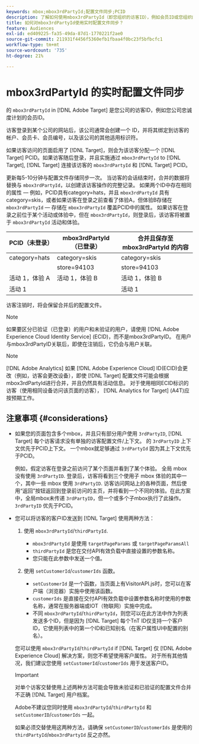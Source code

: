 ```yaml
---
keywords: mbox;mbox3rdPartyId;配置文件同步;PCID
description: 了解如何使用mbox3rdPartyId（即您组织的访客ID），例如会员ID或您组织的忠诚度计划。
title: 如何对mbox3rdPartyId使用实时配置文件同步？
feature: Audiences
exl-id: ed409225-fa35-49da-87d1-1770221f2ae0
source-git-commit: 211931f4456f5360efb1fbaa4f0bc23f5bfbcfc1
workflow-type: tm+mt
source-wordcount: '735'
ht-degree: 21%

---
```


# mbox3rdPartyId 的实时配置文件同步

的 `mbox3rdPartyId` in [!DNL Adobe Target] 是您公司的访客ID，例如您公司忠诚度计划的会员ID。

访客登录到某个公司的网站后，该公司通常会创建一个 ID，并将其绑定到访客的帐户、会员卡、会员编号，以及该公司的其他适用标识符。

如果访客访问的页面启用了 [!DNL Target]，则会为该访客分配一个 [!DNL Target] PCID。如果访客随后登录，并且实施通过 `mbox3rdPartyId` to [!DNL Target], [!DNL Target] 连接该访客的 `mbox3rdPartyId` 和 [!DNL Target] PCID。

更新每5-10分钟与配置文件存储同步一次。 当访客的会话结束时，合并的数据将替换与 `mbox3rdPartyId`，以创建该访客操作的完整记录。 如果两个ID中存在相同的属性 — 例如，PCID具有category=hats，并且 `mbox3rdPartyId` 具有category=skis，或者如果访客在登录之前查看了体验A，但体验B存储在 `mbox3rdPartyId` — 存储在 `mbox3rdPartyId` 覆盖PCID中的属性。 如果访客在登录之前位于某个活动或体验中，但在 `mbox3rdPartyId`，则登录后，该访客将被置于 `mbox3rdPartyId` 活动和体验。

| PCID（未登录） | mbox3rdPartyId（已登录） | 合并且保存至 mbox3rdPartyId 的内容 |
|---|---|---|
| category=hats | category=skis | category=skis |
|  | store=94103 | store=94103 |
| 活动 1，体验 A | 活动 1，体验 B | 活动 1，体验 B |
| 活动 1 |  | 活动 1 |

访客注销时，将会保留合并后的配置文件。

>[!NOTE]
>
>如果要区分已验证（已登录）的用户和未验证的用户，请使用 [!DNL Adobe Experience Cloud Identity Service] (ECID)，而不是mbox3rdPartyID。 在用户与mbox3rdPartyID关联后，即使在注销后，它仍会与用户关联。

>[!NOTE]
>
>[!DNL Adobe Analytics] 如果 [!DNL Adobe Experience Cloud] ID(ECID)会更改（例如，访客会更改设备），即使 [!DNL Target] 配置文件可能会根据mbox3rdPartyId进行合并，并且仍然具有活动信息。 对于使用相同ECID标识的访客（使用相同设备访问该页面的访客）， [!DNL Analytics for Target] (A4T)应按预期工作。

## 注意事项 {#considerations}

* 如果您的页面包含多个mbox，并且只有部分用户使用 `3rdPartyID`, [!DNL Target] 每个访客请求没有单独的访客配置文件/上下文。 的 `3rdPartyID` 上下文优先于PCID上下文。 一个mbox就足够通过 `3rdPartyId` 因为其上下文优先于PCID。

   例如，假定访客在登录之前访问了某个页面并看到了某个体验。 全局 mbox 没有使用 `3rdPartyID`. 登录后，访客将看到三个使用子 mbox 体验的其中一个，其中一些 mbox 使用 `3rdPartyID`. 访客访问网站上的各种页面，然后使用“返回”按钮返回到登录前访问的主页，并将看到一个不同的体验。在此方案中，全局mbox未传递 `3rdPartyID`，但一个或多个子mbox执行了此操作。 `3rdPartyID` 优先于PCID。

* 您可以将访客的客户ID发送到 [!DNL Target] 使用两种方法：

   1. 使用 `mbox3rdPartyId`/`thirdPartyId`.

      * `mbox3rdPartyId` 是使用 `targetPageParams` 或 `targetPageParamsAll`
      * `thirdPartyId` 是您在交付API有效负载中直接设置的参数名称。
      * 您只能在此参数中发送一个值。
   1. 使用 `setCustomerId`/`customerIds` 函数。

      * `setCustomerId` 是一个函数，当页面上有VisitorAPI.js时，您可以在客户端（浏览器）实施中使用该函数。
      * `customerIds` 是直接在交付API有效负载中设置参数名称时使用的参数名称，通常在服务器端或IOT（物联网）实施中完成。
      * 不同 `mbox3rdPartyId`/`thirdPartyId`，则您可以在此方法中作为列表发送多个ID，但是因为 [!DNL Target] 每个TnT ID仅支持一个客户ID，它使用列表中的第一个ID和已知别名（在客户属性UI中配置的别名）。

   您可以使用 `mbox3rdPartyId`/`thirdPartyId` if [!DNL Target] 仅 [!DNL Adobe Experience Cloud] 解决方案，则您不希望使用客户属性。 对于所有其他情况，我们建议您使用 `setCustomerId`/`customerIds` 用于发送客户ID。

   >[!IMPORTANT]
   >
   > 对单个访客交替使用上述两种方法可能会导致未验证和已验证的配置文件合并不正确 [!DNL Target] 用户档案。
   >
   >Adobe不建议您同时使用 `mbox3rdPartyId`/`thirdPartyId` 和 `setCustomerID`/`customerIds` 一起。
   >
   >如果必须交替使用这两种方法，请确保 `setCustomerID`/`customerIds` 是使用的 `thirdPartyId`/`mbox3rdPartyId` 反之亦然。


